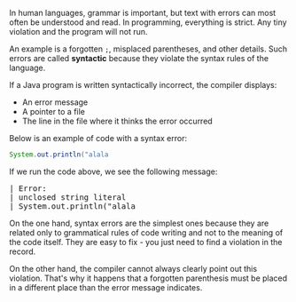 In human languages, grammar is important, but text with errors can most often be understood and read. In programming, everything is strict. Any tiny violation and the program will not run.

An example is a forgotten `;`, misplaced parentheses, and other details. Such errors are called **syntactic** because they violate the syntax rules of the language.

If a Java program is written syntactically incorrect, the compiler displays:

* An error message
* A pointer to a file
* The line in the file where it thinks the error occurred

Below is an example of code with a syntax error:

```java
System.out.println("alala
```

If we run the code above, we see the following message:

<pre class='hexlet-basics-output'>
| Error:
| unclosed string literal
| System.out.println("alala
</pre>

On the one hand, syntax errors are the simplest ones because they are related only to grammatical rules of code writing and not to the meaning of the code itself. They are easy to fix - you just need to find a violation in the record.

On the other hand, the compiler cannot always clearly point out this violation. That's why it happens that a forgotten parenthesis must be placed in a different place than the error message indicates.